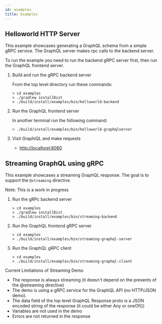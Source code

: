 ```yaml
---
id: examples
title: Examples
---
```


## Helloworld HTTP Server

This example showcases generating a GraphQL schema from a simple gRPC service.
The GraphQL server makes rpc calls to the backend server.

To run the example you need to run the backend gRPC server first, then run the
GraphQL frontend server.

1. Build and run the gRPC backend server
   <p>From the top level directory run these commands:

    ```
    > cd examples
    > ./gradlew installDist
    > ./build/install/examples/bin/helloworld-backend

    ```
2. Run the GraphQL frontend server
   <p>In another terminal run the following command:

   ```
   > ./build/install/examples/bin/helloworld-graphqlserver
   ```

3. Visit GraphiQL and make requests

   - [http://localhost:8080](http://localhost:8080)


## Streaming GraphQL using gRPC

This example showcases a streaming GraphQL response. The goal is to support the `@streaming` directive.

Note: This is a work in progress

1. Run the gRPc backend server

   ```
   > cd examples
   > ./gradlew installDist
   > ./build/install/examples/bin/streaming-backend
   ```
2. Run the GraphQL frontend gRPC server

   ```
   > cd examples
   > ./build/install/examples/bin/streaming-graphql-server
   ```

3. Run the GraphQL gRPC client

   ```
   > cd examples
   > ./build/install/examples/bin/streaming-graphql-client
   ```

Current Limitations of Streaming Demo

 - The response is always streaming (it doesn't depend on the presents of the @streaming directive)
 - The demo is using a gRPC service for the GraphQL API (no HTTP/JSON demo).
 - The data field of the top level GraphQL Response proto is a JSON encoded string of the response (it could be either Any or oneOf())
 - Variables are not used in the demo
 - Errors are not returned in the response
